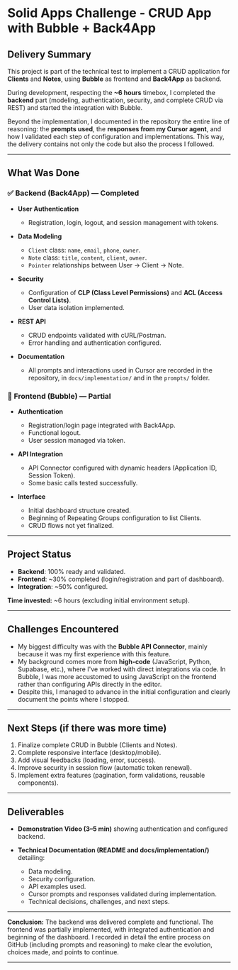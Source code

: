 # Solid Apps Challenge - CRUD App with Bubble + Back4App

## Delivery Summary

This project is part of the technical test to implement a CRUD application for **Clients** and **Notes**, using **Bubble** as frontend and **Back4App** as backend.

During development, respecting the **~6 hours** timebox, I completed the **backend** part (modeling, authentication, security, and complete CRUD via REST) and started the integration with Bubble.

Beyond the implementation, I documented in the repository the entire line of reasoning: the **prompts used**, the **responses from my Cursor agent**, and how I validated each step of configuration and implementations. This way, the delivery contains not only the code but also the process I followed.

---

## What Was Done

### ✅ Backend (Back4App) — **Completed**

* **User Authentication**

  * Registration, login, logout, and session management with tokens.
* **Data Modeling**

  * `Client` class: `name`, `email`, `phone`, `owner`.
  * `Note` class: `title`, `content`, `client`, `owner`.
  * `Pointer` relationships between User → Client → Note.
* **Security**

  * Configuration of **CLP (Class Level Permissions)** and **ACL (Access Control Lists)**.
  * User data isolation implemented.
* **REST API**

  * CRUD endpoints validated with cURL/Postman.
  * Error handling and authentication configured.
* **Documentation**

  * All prompts and interactions used in Cursor are recorded in the repository, in `docs/implementation/` and in the `prompts/` folder.

### 🔄 Frontend (Bubble) — **Partial**

* **Authentication**

  * Registration/login page integrated with Back4App.
  * Functional logout.
  * User session managed via token.
* **API Integration**

  * API Connector configured with dynamic headers (Application ID, Session Token).
  * Some basic calls tested successfully.
* **Interface**

  * Initial dashboard structure created.
  * Beginning of Repeating Groups configuration to list Clients.
  * CRUD flows not yet finalized.

---

## Project Status

* **Backend**: 100% ready and validated.
* **Frontend**: ~30% completed (login/registration and part of dashboard).
* **Integration**: ~50% configured.

**Time invested:** ~6 hours (excluding initial environment setup).

---

## Challenges Encountered

* My biggest difficulty was with the **Bubble API Connector**, mainly because it was my first experience with this feature.
* My background comes more from **high-code** (JavaScript, Python, Supabase, etc.), where I've worked with direct integrations via code. In Bubble, I was more accustomed to using JavaScript on the frontend rather than configuring APIs directly in the editor.
* Despite this, I managed to advance in the initial configuration and clearly document the points where I stopped.

---

## Next Steps (if there was more time)

1. Finalize complete CRUD in Bubble (Clients and Notes).
2. Complete responsive interface (desktop/mobile).
3. Add visual feedbacks (loading, error, success).
4. Improve security in session flow (automatic token renewal).
5. Implement extra features (pagination, form validations, reusable components).

---

## Deliverables

* **Demonstration Video (3–5 min)** showing authentication and configured backend.
* **Technical Documentation (README and docs/implementation/)** detailing:

  * Data modeling.
  * Security configuration.
  * API examples used.
  * Cursor prompts and responses validated during implementation.
  * Technical decisions, challenges, and next steps.

---

**Conclusion:** The backend was delivered complete and functional. The frontend was partially implemented, with integrated authentication and beginning of the dashboard. I recorded in detail the entire process on GitHub (including prompts and reasoning) to make clear the evolution, choices made, and points to continue.

---